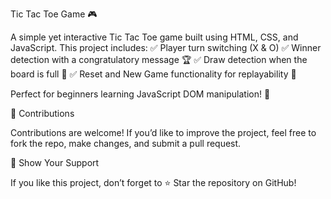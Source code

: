Tic Tac Toe Game 🎮

A simple yet interactive Tic Tac Toe game built using HTML, CSS, and JavaScript. This project includes:
✅ Player turn switching (X & O)
✅ Winner detection with a congratulatory message 🏆
✅ Draw detection when the board is full 🤝
✅ Reset and New Game functionality for replayability 🔄

Perfect for beginners learning JavaScript DOM manipulation! 🚀

🤝 Contributions

Contributions are welcome! If you’d like to improve the project, feel free to fork the repo, make changes, and submit a pull request.


🌟 Show Your Support

If you like this project, don’t forget to ⭐ Star the repository on GitHub!